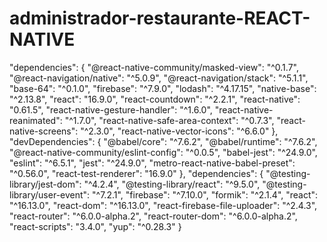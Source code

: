 # administrador-restaurante-REACT-NATIVE

"dependencies": {
    "@react-native-community/masked-view": "^0.1.7",
    "@react-navigation/native": "^5.0.9",
    "@react-navigation/stack": "^5.1.1",
    "base-64": "^0.1.0",
    "firebase": "^7.9.0",
    "lodash": "^4.17.15",
    "native-base": "^2.13.8",
    "react": "16.9.0",
    "react-countdown": "^2.2.1",
    "react-native": "0.61.5",
    "react-native-gesture-handler": "^1.6.0",
    "react-native-reanimated": "^1.7.0",
    "react-native-safe-area-context": "^0.7.3",
    "react-native-screens": "^2.3.0",
    "react-native-vector-icons": "^6.6.0"
  },
  "devDependencies": {
    "@babel/core": "^7.6.2",
    "@babel/runtime": "^7.6.2",
    "@react-native-community/eslint-config": "^0.0.5",
    "babel-jest": "^24.9.0",
    "eslint": "^6.5.1",
    "jest": "^24.9.0",
    "metro-react-native-babel-preset": "^0.56.0",
    "react-test-renderer": "16.9.0"
  },
    "dependencies": {
    "@testing-library/jest-dom": "^4.2.4",
    "@testing-library/react": "^9.5.0",
    "@testing-library/user-event": "^7.2.1",
    "firebase": "^7.10.0",
    "formik": "^2.1.4",
    "react": "^16.13.0",
    "react-dom": "^16.13.0",
    "react-firebase-file-uploader": "^2.4.3",
    "react-router": "^6.0.0-alpha.2",
    "react-router-dom": "^6.0.0-alpha.2",
    "react-scripts": "3.4.0",
    "yup": "^0.28.3"
  }
